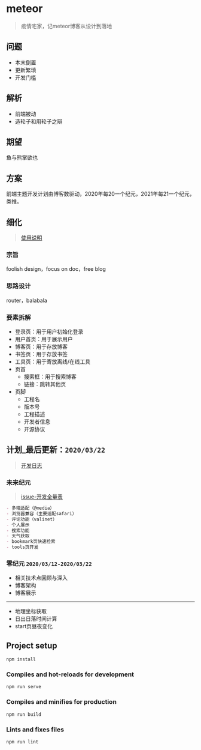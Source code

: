 # meteor
>疫情宅家，记meteor博客从设计到落地
## 问题
- 本末倒置
- 更新繁琐
- 开发门槛
## 解析
- 前端被动
- 造轮子和用轮子之辩
## 期望
鱼与熊掌欲也
## 方案
前端主题开发计划由博客数驱动，2020年每20一个纪元，2021年每21一个纪元，类推。
## 细化
>   [使用说明]()
### 宗旨
foolish design，focus on doc，free blog
### 思路设计
router，balabala
### 要素拆解

- 登录页：用于用户初始化登录
- 用户首页：用于展示用户
- 博客页：用于存放博客
- 书签页：用于存放书签
- 工具页：用于寄放离线/在线工具
- 页首
    - 搜索框：用于搜索博客
    - 链接：跳转其他页
- 页脚
    - 工程名
    - 版本号
    - 工程描述
    - 开发者信息
    - 开源协议

## 计划_最后更新：`2020/03/22`
> [开发日志]()  
### 未来纪元
> [issue-开发全量表]()
```markdown
- 多端适配（@media）
- 浏览器兼容（主要适配safari）
- 评论功能（valinet）
- 个人展示
- 搜索功能
- 天气获取
- bookmark页快速检索
- tools页开发  
```
### 零纪元 `2020/03/12-2020/03/22`
- 相关技术点回顾与深入
- 博客架构
- 博客展示
---
- 地理坐标获取
- 日出日落时间计算
- start页昼夜变化

        
## Project setup
```
npm install
```

### Compiles and hot-reloads for development
```
npm run serve
```

### Compiles and minifies for production
```
npm run build
```

### Lints and fixes files
```
npm run lint
```

